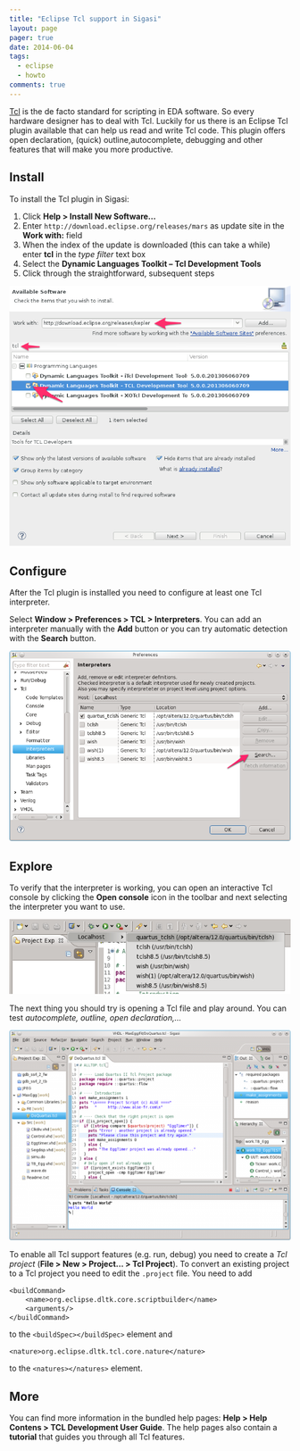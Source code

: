 ```yaml
---
title: "Eclipse Tcl support in Sigasi"
layout: page 
pager: true
date: 2014-06-04
tags: 
  - eclipse
  - howto
comments: true
---
```

[Tcl](http://en.wikipedia.org/wiki/Tcl) is the de facto standard for scripting in EDA software. So every hardware designer has to deal with Tcl. Luckily for us there is an Eclipse Tcl plugin available that can help us read and write Tcl code. This plugin offers open declaration, (quick) outline,autocomplete, debugging and other features that will make you more productive.

## Install

To install the Tcl plugin in Sigasi:

1. Click **Help > Install New Software…**
2. Enter `http://download.eclipse.org/releases/mars` as update site in the **Work with:** field
3. When the index of the update is downloaded (this can take a while) enter **tcl** in the _type filter_ text box
4. Select the **Dynamic Languages Toolkit – Tcl Development Tools**
5. Click through the straightforward, subsequent steps

![](images/install_tcl0.png)

## Configure

After the Tcl plugin is installed you need to configure at least one Tcl interpreter.

Select **Window > Preferences > TCL > Interpreters**. You can add an interpreter manually with the **Add** button or you can try automatic detection with the **Search** button.

![](images/install_tcl_pref.png)

## Explore

To verify that the interpreter is working, you can open an interactive Tcl console by clicking the **Open console** icon in the toolbar and next selecting the interpreter you want to use.

![](images/install_tcl_console.png)

The next thing you should try is opening a Tcl file and play around. You can test _autocomplete, outline, open declaration,…_

![](images/install_tcl_demo.png)

To enable all Tcl support features (e.g. run, debug) you need to create a _Tcl project_ (**File > New > Project… > Tcl Project**).
To convert an existing project to a Tcl project you need to edit the `.project` file.
You need to add
```
<buildCommand>
	<name>org.eclipse.dltk.core.scriptbuilder</name>
	<arguments/>
</buildCommand>
```
to the `<buildSpec></buildSpec>` element and 
```
<nature>org.eclipse.dltk.tcl.core.nature</nature>
```
to the `<natures></natures>` element.

## More

You can find more information in the bundled help pages:  **Help > Help Contens > TCL Development User Guide**.
The help pages also contain a **tutorial** that guides you through all Tcl features.
